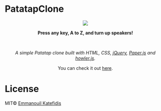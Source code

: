 # PatatapClone
<p align="center">
   <img src="https://raw.githubusercontent.com/man0s/PatatapClone/master/Screenshot.png">
</p>
<p align="center"><b>Press any key, A to Z, and turn up speakers!</b></p>
<br>
<i>
<p align="center">
  A simple Patatap clone built with HTML, CSS, <a href="https://jquery.com">jQuery</a>, <a href="http://paperjs.org">Paper.js</a> and <a href="https://howlerjs.com">howler.js</a>.
</p>
</i>
<p align="center">You can check it out <a href="https://www.katefidis.ga/PatatapClone/">here</a>.</p>

# License
MIT© <a href="https://github.com/man0s">Emmanouil Katefidis</a>
